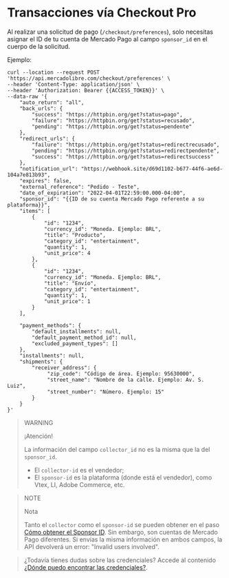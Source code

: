 # Transacciones vía Checkout Pro

Al realizar una solicitud de pago (`/checkout/preferences`), solo necesitas asignar el ID de tu cuenta de Mercado Pago al campo `sponsor_id` en el cuerpo de la solicitud.

Ejemplo:

```curl
curl --location --request POST 'https://api.mercadolibre.com/checkout/preferences' \
--header 'Content-Type: application/json' \
--header 'Authorization: Bearer {{ACCESS_TOKEN}}' \
--data-raw '{
    "auto_return": "all",
    "back_urls": {
        "success": "https://httpbin.org/get?status=pago",
        "failure": "https://httpbin.org/get?status=recusado",
        "pending": "https://httpbin.org/get?status=pendente"
    },
    "redirect_urls": {
        "failure": "https://httpbin.org/get?status=redirectrecusado",
        "pending": "https://httpbin.org/get?status=redirectpendente",
        "success": "https://httpbin.org/get?status=redirectsuccess"
    },
    "notification_url": "https://webhook.site/d69d1102-b677-44f6-ae6d-104a7e813b93",
    "expires": false,
    "external_reference": "Pedido - Teste",
    "date_of_expiration": "2022-04-01T22:59:00.000-04:00",
    "sponsor_id": "{{ID de su cuenta Mercado Pago referente a su plataforma}}",
    "items": [
        {
            "id": "1234",
            "currency_id": "Moneda. Ejemplo: BRL",
            "title": "Producto",
            "category_id": "entertainment",
            "quantity": 1,
            "unit_price": 4
        },
        {
            "id": "1234",
            "currency_id": "Moneda. Ejemplo: BRL",
            "title": "Envío",
            "category_id": "entertainment",
            "quantity": 1,
            "unit_price": 1
        }
    ],
  
    "payment_methods": {
        "default_installments": null,
        "default_payment_method_id": null,
        "excluded_payment_types": []
    },
    "installments": null,
    "shipments": {
        "receiver_address": {
	         "zip_code": "Código de área. Ejemplo: 95630000",
	         "street_name": "Nombre de la calle. Ejemplo: Av. S. Luiz",
	         "street_number": "Número. Ejemplo: 15"
        }
    }
}'
```

> WARNING
>
> ¡Atención!
>
> La información del campo `collector_id` no es la misma que la del `sponsor_id`.
> * El `collector-id` es el vendedor;
> * El `sponsor-id` es la plataforma (donde está el vendedor), como Vtex, LI, Adobe Commerce, etc.

> NOTE
>
> Nota
>
> Tanto el `collector` como el `sponsor-id` se pueden obtener en el paso [Cómo obtener el Sponsor ID](/developers/es/guides/integration-guide-for-partners/how-to-get-sponsor-id). Sin embargo, son cuentas de Mercado Pago diferentes.
Si envías la misma información en ambos campos, la API devolverá un error: "Invalid users involved".

> ¿Todavía tienes dudas sobre las credenciales? Accede al contenido [¿Dónde puedo encontrar las credenciales?](/developers/es/support/20214).